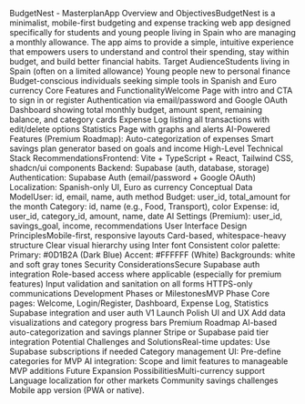 BudgetNest - MasterplanApp Overview and ObjectivesBudgetNest is a minimalist, mobile-first budgeting and expense tracking web app designed specifically for students and young people living in Spain who are managing a monthly allowance. The app aims to provide a simple, intuitive experience that empowers users to understand and control their spending, stay within budget, and build better financial habits.
Target AudienceStudents living in Spain (often on a limited allowance)
Young people new to personal finance
Budget-conscious individuals seeking simple tools in Spanish and Euro currency
Core Features and FunctionalityWelcome Page with intro and CTA to sign in or register
Authentication via email/password and Google OAuth
Dashboard showing total monthly budget, amount spent, remaining balance, and category cards
Expense Log listing all transactions with edit/delete options
Statistics Page with graphs and alerts
AI-Powered Features (Premium Roadmap):
Auto-categorization of expenses
Smart savings plan generator based on goals and income
High-Level Technical Stack RecommendationsFrontend: Vite + TypeScript + React, Tailwind CSS, shadcn/ui components
Backend: Supabase (auth, database, storage)
Authentication: Supabase Auth (email/password + Google OAuth)
Localization: Spanish-only UI, Euro as currency
Conceptual Data ModelUser: id, email, name, auth method
Budget: user_id, total_amount for the month
Category: id, name (e.g., Food, Transport), color
Expense: id, user_id, category_id, amount, name, date
AI Settings (Premium): user_id, savings_goal, income, recommendations
User Interface Design PrinciplesMobile-first, responsive layouts
Card-based, whitespace-heavy structure
Clear visual hierarchy using Inter font
Consistent color palette:
Primary: #0D1B2A (Dark Blue)
Accent: #FFFFFF (White)
Backgrounds: white and soft gray tones
Security ConsiderationsSecure Supabase auth integration
Role-based access where applicable (especially for premium features)
Input validation and sanitation on all forms
HTTPS-only communications
Development Phases or MilestonesMVP Phase
Core pages: Welcome, Login/Register, Dashboard, Expense Log, Statistics
Supabase integration and user auth
V1 Launch
Polish UI and UX
Add data visualizations and category progress bars
Premium Roadmap
AI-based auto-categorization and savings planner
Stripe or Supabase paid tier integration
Potential Challenges and SolutionsReal-time updates: Use Supabase subscriptions if needed
Category management UI: Pre-define categories for MVP
AI integration: Scope and limit features to manageable MVP additions
Future Expansion PossibilitiesMulti-currency support
Language localization for other markets
Community savings challenges
Mobile app version (PWA or native).
